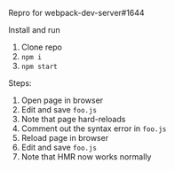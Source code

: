 
Repro for webpack-dev-server#1644


Install and run

 1. Clone repo
 2. `npm i`
 3. `npm start`

Steps:

 1. Open page in browser
 2. Edit and save `foo.js`
 3. Note that page hard-reloads
 4. Comment out the syntax error in `foo.js`
 5. Reload page in browser
 6. Edit and save `foo.js`
 7. Note that HMR now works normally

